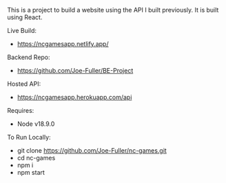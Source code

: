 This is a project to build a website using the API I built previously. It is built using React.

Live Build:

- https://ncgamesapp.netlify.app/

Backend Repo:

- https://github.com/Joe-Fuller/BE-Project

Hosted API:

- https://ncgamesapp.herokuapp.com/api

Requires:

- Node v18.9.0

To Run Locally:

- git clone https://github.com/Joe-Fuller/nc-games.git
- cd nc-games
- npm i
- npm start
